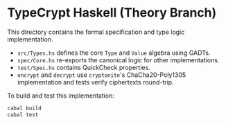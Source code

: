 # TypeCrypt Haskell (Theory Branch)

This directory contains the formal specification and type logic implementation.

- `src/Types.hs` defines the core `Type` and `Value` algebra using GADTs.
- `spec/Core.hs` re-exports the canonical logic for other implementations.
- `test/Spec.hs` contains QuickCheck properties.
- `encrypt` and `decrypt` use `cryptonite`'s ChaCha20-Poly1305 implementation and tests verify ciphertexts round-trip.

To build and test this implementation:

```bash
cabal build
cabal test
```
